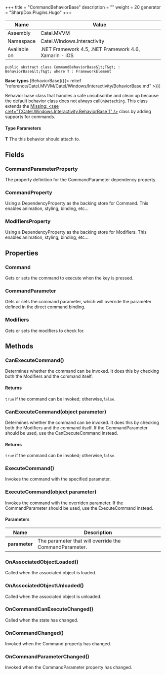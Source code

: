 

+++
title = "CommandBehaviorBase" 
description = ""
weight = 20
generator = "SharpDox.Plugins.Hugo"
+++

Name|Value
---|---
Assembly|Catel.MVVM
Namespace|Catel.Windows.Interactivity
Available on|.NET Framework 4.5, .NET Framework 4.6, Xamarin - iOS

```
public abstract class CommandBehaviorBase&lt;T&gt; : BehaviorBase&lt;T&gt; where T : FrameworkElement 
```

**Base types**
[BehaviorBase]({{&lt; relref "reference/Catel.MVVM/Catel/Windows/Interactivity/BehaviorBase.md" &gt;}})

Behavior base class that handles a safe unsubscribe and clean up because the default behavior class does not always call`OnDetaching`. This class extends the [Missing: &lt;see cref="T:Catel.Windows.Interactivity.BehaviorBase`1" /&gt;](#) class by adding supports for commands.

#### Type Parameters

**T**
The this behavior should attach to.

## Fields

### CommandParameterProperty

The property definition for the CommandParameter dependency property.

### CommandProperty

Using a DependencyProperty as the backing store for Command. This enables animation, styling, binding, etc...

### ModifiersProperty

Using a DependencyProperty as the backing store for Modifiers. This enables animation, styling, binding, etc...

## Properties

### Command

Gets or sets the command to execute when the key is pressed.

### CommandParameter

Gets or sets the command parameter, which will override the parameter defined in the direct command binding.

### Modifiers

Gets or sets the modifiers to check for.

## Methods

### CanExecuteCommand()

Determines whether the command can be invoked. It does this by checking both the Modifiers and the command itself.

#### Returns

`true` if the command can be invoked; otherwise,`false`.

### CanExecuteCommand(object parameter)

Determines whether the command can be invoked. It does this by checking both the Modifiers and the command itself. If the CommandParameter should be used, use the CanExecuteCommand instead.

#### Returns

`true` if the command can be invoked; otherwise,`false`.

### ExecuteCommand()

Invokes the command with the specified parameter.

### ExecuteCommand(object parameter)

Invokes the command with the overriden parameter. If the CommandParameter should be used, use the ExecuteCommand instead.

#### Parameters

Name|Description
---|---
**parameter**|The parameter that will override the CommandParameter.

### OnAssociatedObjectLoaded()

Called when the associated object is loaded.

### OnAssociatedObjectUnloaded()

Called when the associated object is unloaded.

### OnCommandCanExecuteChanged()

Called when the state has changed.

### OnCommandChanged()

Invoked when the Command property has changed.

### OnCommandParameterChanged()

Invoked when the CommandParameter property has changed.

